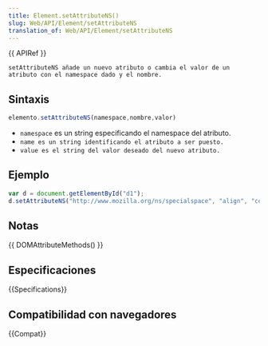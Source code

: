 ```yaml
---
title: Element.setAttributeNS()
slug: Web/API/Element/setAttributeNS
translation_of: Web/API/Element/setAttributeNS
---
```


{{ APIRef }}

`setAttributeNS añade un nuevo atributo o cambia el valor de un atributo con el namespace dado y el nombre.`

## Sintaxis

```js
elemento.setAttributeNS(namespace,nombre,valor)
```

- `namespace` es un string especificando el namespace del atributo.
- `name es un string identificando el atributo a ser puesto.`
- `value es el string del valor deseado del nuevo atributo.`

## Ejemplo

```js
var d = document.getElementById("d1");
d.setAttributeNS("http://www.mozilla.org/ns/specialspace", "align", "center");
```

## Notas

{{ DOMAttributeMethods() }}

## Especificaciones

{{Specifications}}

## Compatibilidad con navegadores

{{Compat}}
